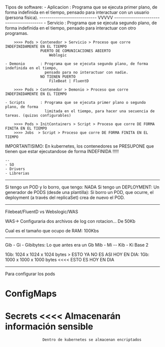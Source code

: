 Tipos de software:
    - Aplicacion    : Programa que se ejecuta primer plano, de forma indefinida en el tiempo,
                      pensado para interactuar con un usuario (persona física).
-----------------------------     VVVVV   ------------------------------------------
    - Servicio      : Programa que se ejecuta segundo plano, de forma indefinida en el tiempo,
                      pensado para interactuar con otro programas.
                      
        >>>> Pods > Contenedor > Servicio > Proceso que corre INDEFINIDAMENTE EN EL TIEMPO 
                    PUERTO DE COMUNICACIONES ABIERTO
                        Weblogic
            
    - Demonio       : Programa que se ejecuta segundo plano, de forma indefinida en el tiempo,
                      pensado para no interactuar con nadie.
                    NO TIENEN PUERTO
                        FileBeat | FluentD
        
        >>>> Pods > Contenedor > Demonio > Proceso que corre INDEFINIDAMENTE EN EL TIEMPO         
                      
    - Scripts       : Programa que se ejecuta primer plano o segundo plano, de forma 
                      limitada en el tiempo, para hacer una secuencia de tareas. (quizas configurables)
    
        >>>> Pods > InitContainers > Script > Proceso que corre DE FORMA FINITA EN EL TIEMPO       
        >>>> Jobs  > Script > Proceso que corre DE FORMA FINITA EN EL TIEMPO       

IMPORTANTISIMO: En kubernetes, los contenedores se PRESUPONE que tienen que estar ejecutandose
                de forma INDEFINIDA !!!!!

    
    
    
    --
    - SO
    - Drivers
    - Librerias
    
    
    
----
Si tengo un POD y lo borro, que tengo: NADA
Si tengo un DEPLOYMENT: Un generador de PODS (desde una plantilla):
    Si borro un POD, que ocurre, el deployment (a través del replicaSet) crea de nuevo el POD.


----
Filebeat/FluentD vs Webslogic/WAS

WAS-> Configuraria dos archivos de log con rotacion... De 50Kb

Cual es el tamaño que ocupo de RAM: 100Kbs

----

Gib - Gi - Gibibytes: Lo que antes era un Gb
Mib - Mi     --
Kib - Ki        Base 2

1Gb: 1024 x 1024 x 1024 bytes > ESTO YA NO ES ASI
HOY EN DIA: 
    1Gb: 1000 x 1000 x 1000 bytes <<<< ESTO ES HOY EN DIA
    
-----
Para configurar los pods
# ConfigMaps
# Secrets       <<<< Almacenarán información sensible
                     Dentro de kubernetes se almacenan encriptados